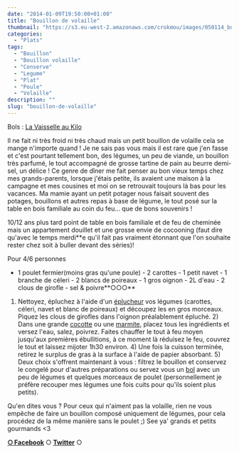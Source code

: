```yaml
---
date: "2014-01-09T19:50:00+01:00"
title: "Bouillon de volaille"
thumbnail: "https://s3.eu-west-2.amazonaws.com/crokmou/images/050114_bouillon_poule_2.jpg"
categories:
  - "Plats"
tags:
  - "Bouillon"
  - "Bouillon volaille"
  - "Conserve"
  - "Legume"
  - "Plat"
  - "Poule"
  - "Volaille"
description: ""
slug: "bouillon-de-volaille"
---
```


Bols : [La Vaisselle au Kilo](http://www.lavaisselleaukilo.be/)

Il ne fait ni très froid ni très chaud mais un petit bouillon de volaille cela se mange n'importe quand ! Je ne sais pas vous mais il est rare que j'en fasse et c'est pourtant tellement bon, des légumes, un peu de viande, un bouillon très parfumé, le tout accompagné de grosse tartine de pain au beurre demi-sel, un délice ! Ce genre de dîner me fait penser au bon vieux temps chez mes grands-parents, lorsque j'étais petite, ils avaient une maison à la campagne et mes cousines et moi on se retrouvait toujours là bas pour les vacances. Ma mamie ayant un petit potager nous faisait souvent des potages, bouillons et autres repas à base de légume, le tout posé sur la table en bois familiale au coin du feu... que de bons souvenirs !

10/12 ans plus tard point de table en bois familiale et de feu de cheminée mais un appartement douillet et une grosse envie de cocooning (faut dire qu'avec le temps merdi**e qu'il fait pas vraiment étonnant que l'on souhaite rester chez soit à buller devant des séries)!

Pour 4/6 personnes

- 1 poulet fermier(moins gras qu'une poule) - 2 carottes - 1 petit navet - 1 branche de céleri - 2 blancs de poireaux - 1 gros oignon - 2L d'eau - 2 clous de girofle - sel & poivre**○○○**

1) Nettoyez, épluchez à l'aide d'un [éplucheur](http://www.rueducommerce.fr/m/pl/malid:43774618) vos légumes (carottes, céleri, navet et blanc de poireaux) et découpez les en gros morceaux. Piquez les clous de girofles dans l'oignon préalablement épluché. 2) Dans une grande [cocotte](http://www.rueducommerce.fr/m/pl/malid:90) ou une [marmite](http://www.rueducommerce.fr/m/pl/malid:15123302), placez tous les ingrédients et versez l'eau, salez, poivrez. Faites chauffer le tout à feu moyen jusqu'aux premières ébullitions, à ce moment là réduisez le feu, couvrez le tout et laissez mijoter 1h30 environ. 4) Une fois la cuisson terminée, retirez le surplus de gras à la surface à l'aide de papier absorbant. 5) Deux choix s'offrent maintenant à vous : filtrez le bouillon et conservez le congelé pour d'autres préparations ou servez vous un [bol](http://www.rueducommerce.fr/m/pl/malid:4769881) avec un peu de légumes et quelques morceaux de poulet (personnellement je préfère recouper mes légumes une fois cuits pour qu'ils soient plus petits).

Qu'en dites vous ? Pour ceux qui n'aiment pas la volaille, rien ne vous empêche de faire un bouillon composé uniquement de légumes, pour cela procédez de la même manière sans le poulet ;) See ya' grands et petits gourmands <3

[**○<span style="font-size: xx-small; margin: 0px; outline: 0px; padding: 0px;"><span style="font-family: Arial, Helvetica, sans-serif; margin: 0px; outline: 0px; padding: 0px;"> </span></span>Facebook**](https://www.facebook.com/pages/CroKMou/148093255259077) ○ [**Twitter**](https://twitter.com/Crokmou) ○